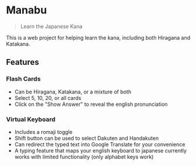 # Manabu
> Learn the Japanese Kana

This is a web project for helping learn the kana, including both Hiragana and Katakana.

## Features

### Flash Cards
- Can be Hiragana, Katakana, or a mixture of both
- Select 5, 10, 20, or all cards
- Click on the "Show Answer" to reveal the english pronunciation

### Virtual Keyboard
- Includes a romaji toggle
- Shift button can be used to select Dakuten and Handakuten
- Can redirect the typed text into Google Translate for your convenience
- A typing feature that maps your english keyboard to japanese currently works with limited functionality (only alphabet keys work)
